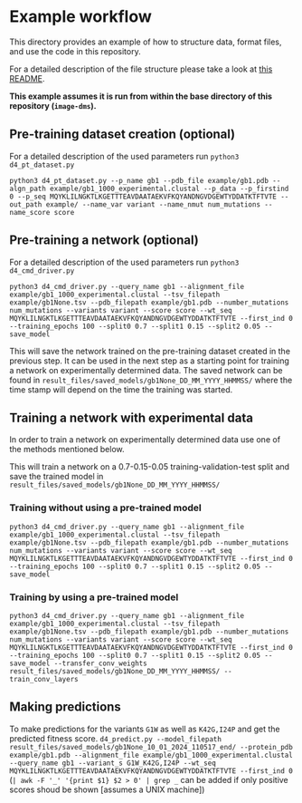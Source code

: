 # Example workflow

This directory provides an example of how to structure data, format files, and use the code in this repository.

For a detailed description of the file structure please take a look at [this README](https://github.com/ugSUBMARINE/image-dms/blob/8dbec0f0785f123129922a77f465c7abfd904c17/README.md?plain=1#L17C1-L17C1).

**This example assumes it is run from within the base directory of this repository (`image-dms`).**

## Pre-training dataset creation (optional)
For a detailed description of the used parameters run `python3 d4_pt_dataset.py`

`python3 d4_pt_dataset.py --p_name gb1 --pdb_file example/gb1.pdb --algn_path example/gb1_1000_experimental.clustal --p_data --p_firstind 0 --p_seq MQYKLILNGKTLKGETTTEAVDAATAEKVFKQYANDNGVDGEWTYDDATKTFTVTE --out_path example/ --name_var variant --name_nmut num_mutations --name_score score`

## Pre-training a network (optional)
For a detailed description of the used parameters run `python3 d4_cmd_driver.py`

`python3 d4_cmd_driver.py --query_name gb1 --alignment_file example/gb1_1000_experimental.clustal --tsv_filepath example/gb1None.tsv --pdb_filepath example/gb1.pdb --number_mutations num_mutations --variants variant --score score --wt_seq MQYKLILNGKTLKGETTTEAVDAATAEKVFKQYANDNGVDGEWTYDDATKTFTVTE --first_ind 0 --training_epochs 100 --split0 0.7 --split1 0.15 --split2 0.05 --save_model `

This will save the network trained on the pre-training dataset created in the previous step. It can be used in the next step as a starting point for training a network on experimentally determined data.
The saved network can be found in `result_files/saved_models/gb1None_DD_MM_YYYY_HHMMSS/` where the time stamp will depend on the time the training was started.

## Training a network with experimental data
In order to train a network on experimentally determined data use one of the methods mentioned below. 

This will train a network on a 0.7-0.15-0.05 training-validation-test split and save the trained model in `result_files/saved_models/gb1None_DD_MM_YYYY_HHMMSS/`

### Training without using a pre-trained model
`python3 d4_cmd_driver.py --query_name gb1 --alignment_file example/gb1_1000_experimental.clustal --tsv_filepath example/gb1None.tsv --pdb_filepath example/gb1.pdb --number_mutations num_mutations --variants variant --score score --wt_seq MQYKLILNGKTLKGETTTEAVDAATAEKVFKQYANDNGVDGEWTYDDATKTFTVTE --first_ind 0 --training_epochs 100 --split0 0.7 --split1 0.15 --split2 0.05 --save_model`

### Training by using a pre-trained model
`python3 d4_cmd_driver.py --query_name gb1 --alignment_file example/gb1_1000_experimental.clustal --tsv_filepath example/gb1None.tsv --pdb_filepath example/gb1.pdb --number_mutations num_mutations --variants variant --score score --wt_seq MQYKLILNGKTLKGETTTEAVDAATAEKVFKQYANDNGVDGEWTYDDATKTFTVTE --first_ind 0 --training_epochs 100 --split0 0.7 --split1 0.15 --split2 0.05 --save_model --transfer_conv_weights result_files/saved_models/gb1None_DD_MM_YYYY_HHMMSS/ --train_conv_layers`

## Making predictions
To make predictions for the variants `G1W` as well as `K42G,I24P` and get the predicted fitness score.
`d4_predict.py --model_filepath result_files/saved_models/gb1None_10_01_2024_110517_end/ --protein_pdb example/gb1.pdb --alignment_file example/gb1_1000_experimental.clustal --query_name gb1 --variant_s G1W_K42G,I24P --wt_seq MQYKLILNGKTLKGETTTEAVDAATAEKVFKQYANDNGVDGEWTYDDATKTFTVTE --first_ind 0`
(`| awk -F '_' '{print $1} $2 > 0' | grep _` can be added if only positive scores shoud be shown [assumes a UNIX machine])

